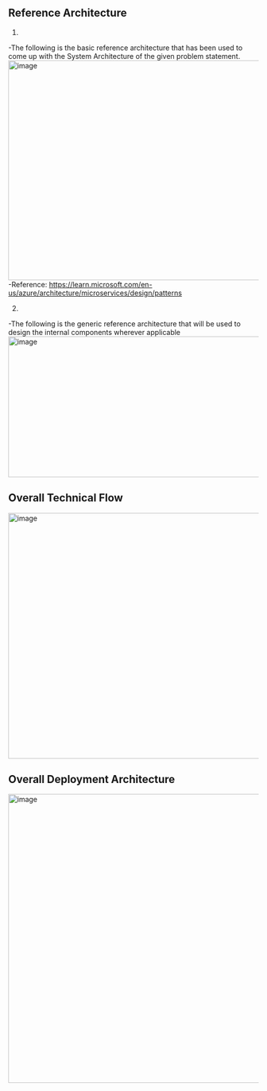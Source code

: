 Reference Architecture
----------------------
1)
-The following is the basic reference architecture that has been used to come up with the System Architecture of the given problem statement.
<img width="973" height="442" alt="image" src="https://github.com/user-attachments/assets/6364f21c-f198-488b-b85e-2dbb319a4e42" />
-Reference: https://learn.microsoft.com/en-us/azure/architecture/microservices/design/patterns

2)
-The following is the generic reference architecture that will be used to design the internal
components wherever applicable
<img width="562" height="283" alt="image" src="https://github.com/user-attachments/assets/917dbad6-2c9d-42b8-8083-1816ef6ab9b0" />

Overall Technical Flow
-----------------------
<img width="892" height="494" alt="image" src="https://github.com/user-attachments/assets/34867ebf-d2a6-4880-a0ba-34bb5b5da0cb" />

Overall Deployment Architecture
--------------------------------
<img width="725" height="581" alt="image" src="https://github.com/user-attachments/assets/1baa5bb1-af13-48ad-ab78-642d53195449" />


